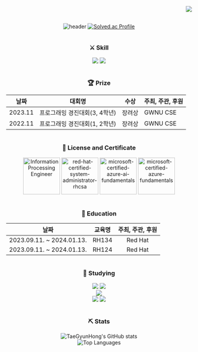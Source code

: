 <div align="right">
  <a href="https://hits.seeyoufarm.com"><img src="https://hits.seeyoufarm.com/api/count/incr/badge.svg?url=https%3A%2F%2Fgithub.com%2FTaeGyunHong&count_bg=%23C6D2FF&title_bg=%23555555&icon=&icon_color=%23FFFFFF&title=hits&edge_flat=false"/></a>
</div>

<br>

<div align="center">

<!-- header -->
  
![header](https://capsule-render.vercel.app/api?type=waving&height=250&color=gradient&text=Have%20a%20happy%20day&section=header&textBg=false)
  [![Solved.ac Profile](http://mazassumnida.wtf/api/v2/generate_badge?boj=htk1)](https://solved.ac/htk1/)

  #
  
  <h3> ⚔ Skill </h3>
    <img src="https://img.shields.io/badge/C-A8B9CC?style=for-the-badge&logo=C&logoColor=white"/>
    <img src="https://img.shields.io/badge/C++-00599C?style=for-the-badge&logo=cplusplus&logoColor=white"/>
  <br>

  #
  
  <H3> 🏆 Prize </H3>
  
  | 날짜 | 대회명 | 수상 | 주최, 주관, 후원 |
  | - | - | :-: | - |
  |  2023.11 | 프로그래밍 경진대회(3, 4학년) | 장려상 | GWNU CSE |
  |  2022.11 | 프로그래밍 경진대회(1, 2학년) | 장려상 | GWNU CSE |
  
  #

  <h3> 🪪 License and Certificate </h3>
    <a href="https://github.com/user-attachments/assets/02daa17d-6e95-4d93-992a-b7ae8d4f301c"><img src="https://github.com/user-attachments/assets/42c42f7f-6023-4771-b437-588a7a60a5a7" alt="Information Processing Engineer" width="100" height="100"/></a>
    <a href="https://www.credly.com/badges/618f41a8-d355-4b14-b110-83aaaed8265f/public_url"><img src="https://github.com/TaeGyunHong/TaeGyunHong/assets/138078447/ad7ab77c-a856-4c98-961a-fab4956b66b7" alt="red-hat-certified-system-administrator-rhcsa" width="100" height="100"/></a>
    <a href="https://www.credly.com/badges/91c294b7-2fcd-418f-8f89-0a187aac16e7/public_url"><img src="https://github.com/TaeGyunHong/TaeGyunHong/assets/138078447/8fdfd68f-09f3-4300-8bfe-2b90cb2e25bf" alt="microsoft-certified-azure-ai-fundamentals" width="100" height="100"/></a>
    <a href="https://www.credly.com/badges/79035323-a5e3-4aad-8a87-0c290d886101/public_url"><img src="https://github.com/user-attachments/assets/b49ee268-6bf0-4cff-bacf-018ea17b84fa" alt="microsoft-certified-azure-fundamentals" width="100" height="100"/></a>
  
  #
  
  <H3> 📒 Education </H3>
  
  | 날짜 | 교육명 | 주최, 주관, 후원 |
  | - | - | :-: |
  |  2023.09.11. ~ 2024.01.13. | RH134 | Red Hat |
  |  2023.09.11. ~ 2024.01.13. | RH124 | Red Hat |
  
  #
  
  <h3> 📖 Studying </h3>
    <img src="https://img.shields.io/badge/Kubernetes-326CE5?style=for-the-badge&logo=Kubernetes&logoColor=white"/>
    <img src="https://img.shields.io/badge/Docker-2496ED?style=for-the-badge&logo=Docker&logoColor=white"/><br>
    <img src="https://img.shields.io/badge/JavaScript-F7DF1E?style=for-the-badge&logo=JavaScript&logoColor=white"/><br>
    <img src="https://img.shields.io/badge/Java-007396?style=for-the-badge&logo=java&logoColor=white"/>
    <img src="https://img.shields.io/badge/Python-3776AB?style=for-the-badge&logo=python&logoColor=white"/>
  <br>
  
  #
  
</div>

<div align="center">
  <h3> ⛏ Stats </h3>
  <img src="https://github-readme-stats.vercel.app/api?username=TaeGyunHong&show_icons=true&theme=buefy" alt="TaeGyunHong's GitHub stats"/><br>
  <img src="https://github-readme-stats.vercel.app/api/top-langs/?username=TaeGyunHong&exclude_repo=dkssud8150.github.io&layout=compact&theme=buefy" alt="Top Languages"/><br>
</div>

